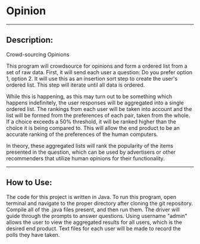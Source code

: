 
Opinion
============

------------
Description:
------------
Crowd-sourcing Opinions

This program will crowdsource for opinions and form a ordered list from a set of raw data.
First, it will send each user a question: Do you prefer option 1, option 2.
It will use this as an insertion sort step to create the user's ordered list. This step will 
iterate until all data is ordered. 

While this is happening, as this may turn out to be something which happens indefinitely, the user
responses will be aggregated into a single ordered list. The rankings from each user will be taken
into account and the list will be formed from the preferences of each pair, taken from the whole. 
If a choice exceeds a 50% threshold, it will be ranked higher than the choice it is being compared to.
This will allow the end product to be an accurate ranking of the preferences of the human computers.

In theory, these aggregated lists will rank the popularity of the items presented in the question, which 
can be used by advertisers or other recommenders that utilize human opinions for their functionality.

------------
How to Use:
------------
The code for this project is written in Java. To run this program, open terminal and navigate to the 
proper directory after cloning the git repository. Compile all of the .java files present, and then
run them. The driver will guide through the prompts to answer questions. Using username "admin" allows
the user to view the aggregated results for all users, which is the desired end product. Text files for
each user will be made to record the polls they have taken.